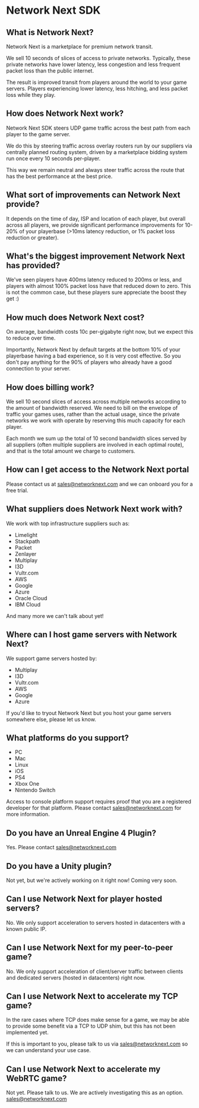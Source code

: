 # Network Next SDK

## What is Network Next?

Network Next is a marketplace for premium network transit. 

We sell 10 seconds of slices of access to private networks. Typically, these private networks have lower latency, less congestion and less frequent packet loss than the public internet.

The result is improved transit from players around the world to your game servers. Players experiencing lower latency, less hitching, and less packet loss while they play.

## How does Network Next work?

Network Next SDK steers UDP game traffic across the best path from each player to the game server.

We do this by steering traffic across overlay routers run by our suppliers via centrally planned routing system, driven by a marketplace bidding system run once every 10 seconds per-player.

This way we remain neutral and always steer traffic across the route that has the best performance at the best price.

## What sort of improvements can Network Next provide?

It depends on the time of day, ISP and location of each player, but overall across all players, we provide significant performance improvements for 10-20% of your playerbase (>10ms latency reduction, or 1% packet loss reduction or greater).

## What's the biggest improvement Network Next has provided?

We've seen players have 400ms latency reduced to 200ms or less, and players with almost 100% packet loss have that reduced down to zero. This is not the common case, but these players sure appreciate the boost they get :)

## How much does Network Next cost?

On average, bandwidth costs 10c per-gigabyte right now, but we expect this to reduce over time.

Importantly, Network Next by default targets at the bottom 10% of your playerbase having a bad experience, so it is very cost effective. So you don't pay anything for the 90% of players who already have a good connection to your server.

## How does billing work?

We sell 10 second slices of access across multiple networks according to the amount of bandwidth reserved. We need to bill on the envelope of traffic your games uses, rather than the actual usage, since the private networks we work with operate by reserving this much capacity for each player.

Each month we sum up the total of 10 second bandwidth slices served by all suppliers (often multiple suppliers are involved in each optimal route), and that is the total amount we charge to customers.

## How can I get access to the Network Next portal

Please contact us at sales@networknext.com and we can onboard you for a free trial.

## What suppliers does Network Next work with?

We work with top infrastructure suppliers such as:

* Limelight
* Stackpath
* Packet
* Zenlayer
* Multiplay
* I3D
* Vultr.com
* AWS
* Google
* Azure
* Oracle Cloud
* IBM Cloud

And many more we can't talk about yet!

## Where can I host game servers with Network Next?

We support game servers hosted by:

* Multiplay
* I3D
* Vultr.com
* AWS
* Google
* Azure

If you'd like to tryout Network Next but you host your game servers somewhere else, please let us know. 

## What platforms do you support?

* PC
* Mac
* Linux
* iOS
* PS4
* Xbox One
* Nintendo Switch

Access to console platform support requires proof that you are a registered developer for that platform. Please contact sales@networknext.com for more information.

## Do you have an Unreal Engine 4 Plugin?

Yes. Please contact sales@networknext.com 

## Do you have a Unity plugin?

Not yet, but we're actively working on it right now! Coming very soon.

## Can I use Network Next for player hosted servers?

No. We only support acceleration to servers hosted in datacenters with a known public IP.

## Can I use Network Next for my peer-to-peer game?

No. We only support acceleration of client/server traffic between clients and dedicated servers (hosted in datacenters) right now.

## Can I use Network Next to accelerate my TCP game?

In the rare cases where TCP does make sense for a game, we may be able to provide some benefit via a TCP to UDP shim, but this has not been implemented yet.

If this is important to you, please talk to us via sales@networknext.com so we can understand your use case.

## Can I use Network Next to accelerate my WebRTC game?

Not yet. Please talk to us. We are actively investigating this as an option. sales@networknext.com
